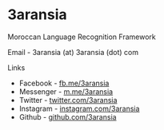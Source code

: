 # 3aransia

Moroccan Language Recognition Framework 

Email - 3aransia (at) 3aransia (dot) com

Links 
- Facebook - [fb.me/3aransia](fb.me/3aransia)
- Messenger - [m.me/3aransia](m.me/3aransia)
- Twitter - [twitter.com/3aransia](twitter.com/3aransia)
- Instagram - [instagram.com/3aransia](instagram.com/3aransia)
- Github - [github.com/3aransia](github.com/3aransia)
